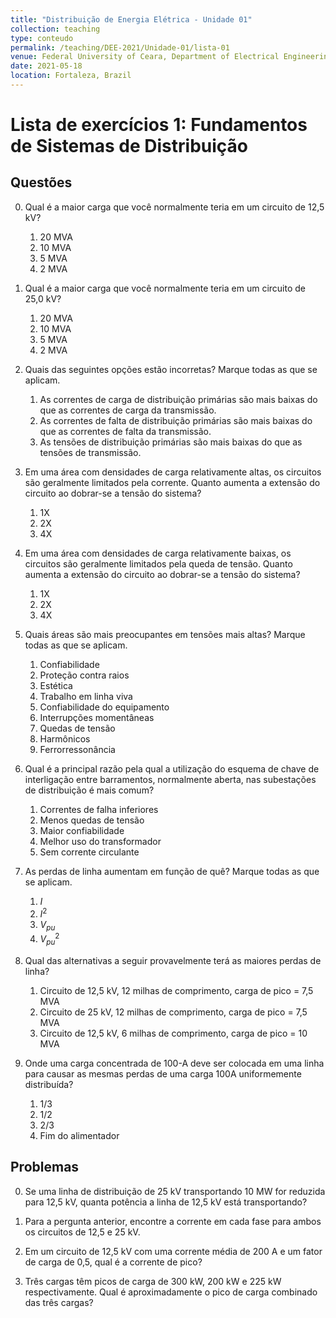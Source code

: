 ```yaml
---
title: "Distribuição de Energia Elétrica - Unidade 01"
collection: teaching
type: conteudo
permalink: /teaching/DEE-2021/Unidade-01/lista-01
venue: Federal University of Ceara, Department of Electrical Engineering
date: 2021-05-18
location: Fortaleza, Brazil
---
```


# Lista de exercícios 1: Fundamentos de Sistemas de Distribuição

## Questões

0. Qual é a maior carga que você normalmente teria em um circuito de 12,5 kV?
   1. 20 MVA
   1. 10 MVA
   1. 5 MVA
   1. 2 MVA

0. Qual é a maior carga que você normalmente teria em um circuito de 25,0 kV?
   1. 20 MVA
   1. 10 MVA
   1. 5 MVA
   1. 2 MVA

0. Quais das seguintes opções estão incorretas? Marque todas as que se aplicam.
   1. As correntes de carga de distribuição primárias são mais baixas do que as correntes de carga da transmissão.
   1. As correntes de falta de distribuição primárias são mais baixas do que as correntes de falta da transmissão.
   1. As tensões de distribuição primárias são mais baixas do que as tensões de transmissão.

0. Em uma área com densidades de carga relativamente altas, os circuitos são geralmente limitados pela corrente. Quanto aumenta a extensão do circuito ao dobrar-se a tensão do sistema?
   1. 1X
   1. 2X
   1. 4X

0. Em uma área com densidades de carga relativamente baixas, os circuitos são geralmente limitados pela queda de tensão. Quanto aumenta a extensão do circuito ao dobrar-se a tensão do sistema?
   1. 1X
   1. 2X
   1. 4X

0. Quais áreas são mais preocupantes em tensões mais altas? Marque todas as que se aplicam.
   1. Confiabilidade
   1. Proteção contra raios
   1. Estética
   1. Trabalho em linha viva
   1. Confiabilidade do equipamento
   1. Interrupções momentâneas
   1. Quedas de tensão
   1. Harmônicos
   1. Ferrorressonância

0. Qual é a principal razão pela qual a utilização do esquema de chave de interligação entre barramentos, normalmente aberta, nas subestações de distribuição é mais comum?
   1. Correntes de falha inferiores
   1. Menos quedas de tensão
   1. Maior confiabilidade
   1. Melhor uso do transformador
   1. Sem corrente circulante

0. As perdas de linha aumentam em função de quê? Marque todas as que se aplicam.
   1. $I$
   1. $I^2$
   1. $V_{pu}$
   1. $V_{pu}^{2}$

0. Qual das alternativas a seguir provavelmente terá as maiores perdas de linha?
   1. Circuito de 12,5 kV, 12 milhas de comprimento, carga de pico = 7,5 MVA
   1. Circuito de 25 kV, 12 milhas de comprimento, carga de pico = 7,5 MVA
   1. Circuito de 12,5 kV, 6 milhas de comprimento, carga de pico = 10 MVA

0. Onde uma carga concentrada de 100-A deve ser colocada em uma linha para causar as mesmas perdas de uma carga 100A uniformemente distribuída?
   1. 1/3
   1. 1/2
   1. 2/3
   1. Fim do alimentador
   
## Problemas

0. Se uma linha de distribuição de 25 kV transportando 10 MW for reduzida para 12,5 kV, quanta potência a linha de 12,5 kV está transportando?

0. Para a pergunta anterior, encontre a corrente em cada fase para ambos os circuitos de 12,5 e 25 kV.

0. Em um circuito de 12,5 kV com uma corrente média de 200 A e um fator de carga de 0,5, qual é a corrente de pico?

0. Três cargas têm picos de carga de 300 kW, 200 kW e 225 kW respectivamente. Qual é aproximadamente o pico de carga combinado das três cargas?

<!-- ## Projetos

0. Olhe ao redor dos circuitos de distribuição em sua área. Tirar fotos
   de cada um dos seguintes:
   - Linha principal de distribuição primária
   - Subestação de distribuição
   - Religador
   - Banco capacitor
   - Fusível
   - Distribuição secundária

0. De sua casa ou outro local conveniente com distribuição aérea. Rastreie o
   circuito de volta à subestação.

0. Usando uma biblioteca técnica universitária ou IEEE Xplore, encontre três papéis históricos ou artigos que discutem um determinado (técnico ou econômico) associado à distribuição de alta tensão circuitos. Os problemas podem incluir confiabilidade, alcance, aterramento, desempenho ou custo do equipamento. Escreva um pequeno ensaio resumindo o três artigos e o problema identificado. -->